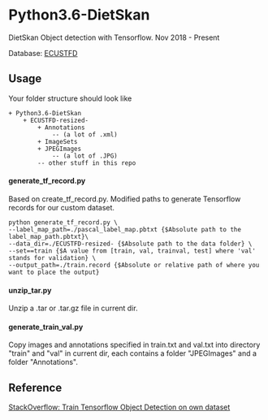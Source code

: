 # Python3.6-DietSkan
DietSkan Object detection with Tensorflow. Nov 2018 - Present

Database: [ECUSTFD](https://github.com/Liang-yc/ECUSTFD-resized)

## Usage
Your folder structure should look like
```
+ Python3.6-DietSkan
	+ ECUSTFD-resized-
		+ Annotations
			-- (a lot of .xml)
		+ ImageSets
		+ JPEGImages
			-- (a lot of .JPG)
		-- other stuff in this repo
```

#### generate_tf_record.py

Based on create_tf_record.py. Modified paths to generate Tensorflow records for our custom dataset.
``` terminal
python generate_tf_record.py \
--label_map_path=./pascal_label_map.pbtxt {$Absolute path to the label_map_path.pbtxt}\
--data_dir=./ECUSTFD-resized- {$Absolute path to the data folder} \
--set==train {$A value from [train, val, trainval, test] where 'val' stands for validation} \
--output_path=./train.record {$Absolute or relative path of where you want to place the output}
```

#### unzip_tar.py
  
  Unzip a .tar or .tar.gz file in current dir.
  
#### generate_train_val.py

  Copy images and annotations specified in train.txt and val.txt into directory "train" and "val" in current dir, each contains a folder "JPEGImages" and a folder "Annotations".

## Reference
  [StackOverflow: Train Tensorflow Object Detection on own dataset](https://stackoverflow.com/questions/44973184/train-tensorflow-object-detection-on-own-dataset?noredirect=1&lq=1)

